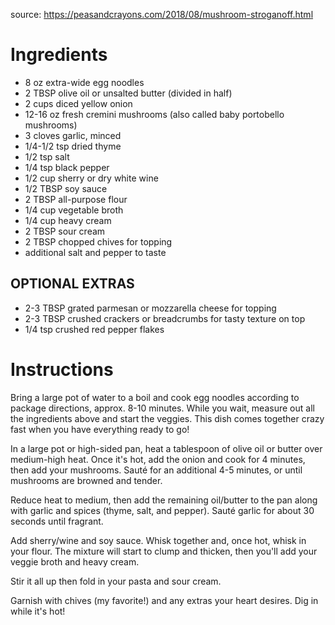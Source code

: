source: https://peasandcrayons.com/2018/08/mushroom-stroganoff.html

# Ingredients

* 8 oz extra-wide egg noodles
* 2 TBSP olive oil or unsalted butter (divided in half)
* 2 cups diced yellow onion
* 12-16 oz fresh cremini mushrooms (also called baby portobello mushrooms)
* 3 cloves garlic, minced
* 1/4-1/2 tsp dried thyme
* 1/2 tsp salt
* 1/4 tsp black pepper
* 1/2 cup sherry or dry white wine
* 1/2 TBSP soy sauce
* 2 TBSP all-purpose flour
* 1/4 cup vegetable broth
* 1/4 cup heavy cream
* 2 TBSP sour cream
* 2 TBSP chopped chives for topping
* additional salt and pepper to taste

## OPTIONAL EXTRAS
* 2-3 TBSP grated parmesan or mozzarella cheese for topping
* 2-3 TBSP crushed crackers or breadcrumbs for tasty texture on top
* 1/4 tsp crushed red pepper flakes

# Instructions

Bring a large pot of water to a boil and cook egg noodles according to package directions, approx. 8-10 minutes. While you wait, measure out all the ingredients above and start the veggies. This dish comes together crazy fast when you have everything ready to go!

In a large pot or high-sided pan, heat a tablespoon of olive oil or butter over medium-high heat. Once it's hot, add the onion and cook for 4 minutes, then add your mushrooms. Sauté for an additional 4-5 minutes, or until mushrooms are browned and tender.

Reduce heat to medium, then add the remaining oil/butter to the pan along with garlic and spices (thyme, salt, and pepper). Sauté garlic for about 30 seconds until fragrant.

Add sherry/wine and soy sauce. Whisk together and, once hot, whisk in your flour. The mixture will start to clump and thicken, then you'll add your veggie broth and heavy cream.

Stir it all up then fold in your pasta and sour cream.

Garnish with chives (my favorite!) and any extras your heart desires. Dig in while it's hot!
